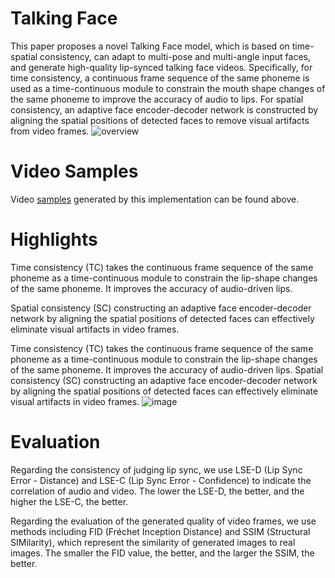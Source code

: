 # Talking Face
This paper proposes a novel Talking Face model, which is based on time-spatial consistency, can adapt to multi-pose and multi-angle input faces, and generate high-quality lip-synced talking face videos. Specifically, for time consistency, a continuous frame sequence of the same phoneme is used as a time-continuous module to constrain the mouth shape changes of the same phoneme to improve the accuracy of audio to lips. For spatial consistency, an adaptive face encoder-decoder network is constructed by aligning the spatial positions of detected faces to remove visual artifacts from video frames.
![overview](https://user-images.githubusercontent.com/114487375/209749662-98aaffc1-09ed-4e0f-aa91-cdf87006c3f6.jpg)

# Video Samples
Video [samples](demo) generated by this implementation can be found above.

# Highlights
Time consistency (TC) takes the continuous frame sequence of the same phoneme as a time-continuous module to constrain the lip-shape changes of the same phoneme. It improves the accuracy of audio-driven lips.

Spatial consistency (SC) constructing an adaptive face encoder-decoder network by aligning the spatial positions of detected faces can effectively eliminate visual artifacts in video frames.

Time consistency (TC) takes the continuous frame sequence of the same phoneme as a time-continuous module to constrain the lip-shape changes of the same phoneme. It improves the accuracy of audio-driven lips.
Spatial consistency (SC) constructing an adaptive face encoder-decoder network by aligning the spatial positions of detected faces can effectively eliminate visual artifacts in video frames.
![image](https://user-images.githubusercontent.com/114487375/209893916-4df086e7-fbc7-4b23-a9a1-07cc9e9ddf24.png)


# Evaluation
Regarding the consistency of judging lip sync, we use LSE-D (Lip Sync Error - Distance) and LSE-C (Lip Sync Error - Confidence) to indicate the correlation of audio and video. The lower the LSE-D, the better, and the higher the LSE-C, the better.

Regarding the evaluation of the generated quality of video frames, we use methods including FID (Fréchet Inception Distance) and SSIM (Structural SIMilarity), which represent the similarity of generated images to real images. The smaller the FID value, the better, and the larger the SSIM, the better.
